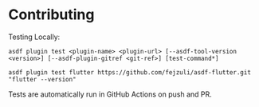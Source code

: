 # Contributing

Testing Locally:

```shell
asdf plugin test <plugin-name> <plugin-url> [--asdf-tool-version <version>] [--asdf-plugin-gitref <git-ref>] [test-command*]

asdf plugin test flutter https://github.com/fejzuli/asdf-flutter.git "flutter --version"
```

Tests are automatically run in GitHub Actions on push and PR.
